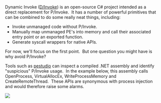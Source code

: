 Dynamic Invoke ([D/Invoke](https://github.com/TheWover/DInvoke)) is an open-source C# project intended as a direct replacement for P/Invoke.  It has a number of powerful primitives that can be combined to do some really neat things, including:

-   Invoke unmanaged code without P/Invoke.
-   Manually map unmanaged PE's into memory and call their associated entry point or an exported function.
-   Generate syscall wrappers for native APIs.

For now, we'll focus on the first point.  But one question you might have is why avoid P/Invoke?

Tools such as [pestudio](https://www.winitor.com/) can inspect a compiled .NET assembly and identify "suspicious" P/Invoke usage.  In the example below, this assembly calls OpenProcess, VirtualAllocEx, WriteProcessMemory and CreateRemoteThread.  These APIs are synonymous with process injection and would therefore raise some alarms.

  

![](https://rto2-assets.s3.eu-west-2.amazonaws.com/win32/pestudio-pinvoke.png)